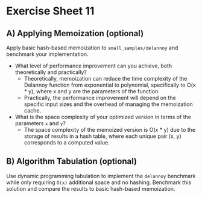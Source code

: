 Exercise Sheet 11
=================


A) Applying Memoization (optional)
----------------------------------

Apply basic hash-based memoization to `small_samples/delannoy` and benchmark your implementation. 

 * What level of performance improvement can you achieve, both theoretically and practically?
    * Theoretically, memoization can reduce the time complexity of the Delannoy function from exponential to polynomial, specifically to O(x * y), where x and y are the parameters of the function. 
    * Practically, the performance improvement will depend on the specific input sizes and the overhead of managing the memoization cache.
 * What is the space complexity of your optimized version in terms of the parameters `x` and `y`?
    * The space complexity of the memoized version is O(x * y) due to the storage of results in a hash table, where each unique pair (x, y) corresponds to a computed value.


B) Algorithm Tabulation (optional)
----------------------------------

Use dynamic programming tabulation to implement the `delannoy` benchmark while only requiring `O(x)` additional space and no hashing. Benchmark this solution and compare the results to basic hash-based memoization.

